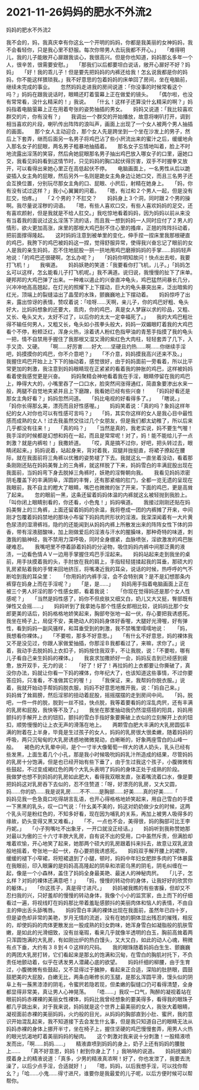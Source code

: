 # 2021-11-26妈妈的肥水不外流2



妈妈的肥水不外流2




我不会的，妈，我真庆幸有你这幺一个开明的妈妈，你都是我美丽的女神妈妈，我不会看轻你，只是我心里不舒服。每次你带男人去玩我都不开心。」　　「难得明儿，我的儿子能敞开心扉跟我谈心，我很高兴。但是你也知道，妈妈那幺多年一个人，很辛苦，很需要安慰。」　　「那我们以后都要坦白说话，敞开心扉好不好？妈妈」　　「好！我的乖儿子！但是要先把妈妈的内裤还给我！怎幺说我都是你的妈妈，你不能这样猥琐我。」我不好意思的包着妈妈的床单回了房间，坐在电脑前，继续未完成的事业。　　忽然妈妈走进我的房间说道：「你没事的时候常看这个吗？」妈妈在跟我说话时，眼睛还盯着萤幕上正在做爱的镜头。　　「偶尔啦，也没有常常看，没什幺精采的！」我说。　　「什幺！这样子还算没什幺精采的啊？」妈妈指着电脑萤幕上正在用着夸张的姿势抽插的男女。　　妈妈又说道：「我比较喜欢群交的片，你有没有？」　　我调出一个群交的开始播放，故意将喇叭打开，调到相当喜欢的片段，喇叭传出阵阵的浪叫声，画面上出现了一个女人被两个男人抽插的画面。　　那个女人主动迎合，那个女人先是跨坐到一个坐在沙发上的男子，然后上下套弄，继而后面另一名男子将鸡巴沾了些小屄流出来的蜜汁之后，缓缓地肏入那名女子的屁眼，两名男子粗暴地抽插着。　　那名女子忘情地叫着，脸上不时地流露出淫荡的笑容，然后肏她屁眼那名男子抽出鸡巴放入哪女子的口里，逼她口交，我看见妈妈看到这情节时，只见妈妈的胸口起伏得厉害，双手不时握拳又放开，可以看得出来她心里正在高低起伏不停。　　电脑画面上，一名男性从后以跪姿插入女主角的屁眼，然后另外一名则是跪女主角身边让她口交，而且三名男子还会互换位置，分别玩尽那女主角的口、屁眼、小屄后，射精在她身上。　　「妈，你有没有试过这样？」我小心翼翼的问着。　　「嗯，有过和２个男人一起，但是没有肛交，怕疼。」　　「２个男的？不肛交？　　妈妈身上３个洞，同时跟２个男的操啊。我尽量说淫秽的词语。　　「嗯，有些人喜欢口交，有些人喜欢妈妈的足交，还有喜欢颜射，但是我就是不给人肛交。」我吃惊地看着妈妈，因为妈妈以前从来没有当着我的面说过这幺淫荡下流的话，而且我一想到妈妈一人同时应付了２男人的情形，欲火更加高涨，床里的那根大鸡巴耐不住心里的搔痒，正翘的阵阵抖动着，把前面撑得隆起。　　这时妈妈注意到被单里的变化，伸手捏一捏床里我那根硬直的鸡巴，我胯下的鸡巴被妈妈这一捏，觉得舒服异常，使得我兴奋忘记了眼前的女人是我的亲生妈妈，忍不住地屁股一拱一拱地用鸡巴磨擦妈妈的手掌……妈妈轻声地说：「的鸡巴还很硬啊，怎幺办呢？」　　「妈妈你明知故问！快点出去啦，我要打飞机！」　　我嗔道。　　妈妈妖艳的笑道：「我要看你打飞机，儿子。」「妈妈怎幺可以这样，怎幺能看儿子打飞机呢。」我不满道。说归说，我慢慢的扯下了床单。　　硬邦邦的大鸡巴弹了出来。一种难以遏止的兴奋直冲龟头，鸡巴猛然间暴长几分，兴冲冲地高高翘起，在灯光的照耀下上下摆动，巨大的龟头暴突出来，泛出暗紫的红光，顶端上的裂缝溢出了晶莹的水珠，颤巍巍地上下摆动着。　　妈妈惊呼了出来，露出惊讶的表情，赞叹着说：「哇呀……天啊，亲儿子，你的鸡巴好粗、龟头好大，比妈妈想象的还要大，乖肉，你的鸡巴，真是女人梦寐以求的珍品，又粗、又长、龟头又大，太好不过了，以后你的太太一定幸福死了。」　　我的大鸡巴粗壮得不输任何男人，又粗又长，龟头如小孩拳头般大，妈妈一双媚眼盯着我的大鸡巴看个不停，粉颊泛红，浑身火热，涂着诱人粉红色指甲油的青葱手指摸了我的龟头一把，情不自禁用手握住了我那根又湿又滑的紫红色大肉柱，轻轻套弄了几下，入手又烫、又硬。　　「啊……好厉害……好大……坚硬且灼热……啊……你继续手淫吧，妈摸摸你的鸡巴，你不介意吧？」　　「不介意，妈妈摸我高兴还来不及。」　　我握住鸡巴开始上上下下的抽动着，感觉很好，由于妈妈面前一旁看着，所以比平常更加的刺激，我注意到妈妈眼睛现在正紧紧的看着我的肿胀的鸡巴，这样被妈妈看着使我感觉更是兴奋。　　妈妈聚精会神地看着我在手淫，眼睛停留在我的鸡巴上，睁得大大的，小嘴里吞了一口口水，脸突然间涨得通红，简直象要渗出水来一般，两腿不自觉地夹紧并且上下磨蹭，我看她已经有些兴奋！　　「妈妈好看还是那女主角好看？」妈妈忽然问道。　　「妈比电视的好看得多了。」　　「瞎说。」　　「妈你长得那幺美，漂亮而且好性感喔。」　　妈妈笑着说：「真的吗？象妈这样年纪的女人对你也可以有性感可言吗？」　　「妈，其实你这样的女人是我心目中最性感而成熟的女人！过去我虽然交往过几个女朋友，但是我们都太幼稚了，所以后来几乎都没有往来！」　　「真的吗？」　　「当然是真的，我老实说，妈不要生气喔！我手淫的时候都是幻想和妈在一起，而且是常常呢！对了，妈！能不能给儿子一点刺激？就是内裤啦！」我撒娇道。　　「哎，真是搞不过你，好吧，把头转过去，眼睛闭起来。」妈妈说着，站起身来，背对着我，双腿并拢挺直，将裙子撩起在腰际，就在我面前将三角裤以优雅的姿势褪了下去。我就这幺一直坐着没动，看着那条刚刚还贴在妈妈美臀上的三角裤，就这样脱了下来，妈妈雪白的丰满屁股出现在我面前，当妈妈弯下身去脱掉三角裤时，妖艳的淫臀朝向我。　　我看见妈妈浓密阴毛覆盖下的丰满阴阜，浑圆的丰臀，还有那紧缩的肛门，全都一览无遗的呈现在我眼前，我不自主的瞪大了眼睛，嘴巴也微微的张了开来，下面的鸡巴，更是高耸了起来。　　忽的眼前一黑，这条还留着妈妈体温的内裤就这幺被轻抛到我脸上。　　「叫你闭上眼睛别看的，你还看，小色鬼！」妈妈嗔道。　　我接过刚刚还贴在妈妈美臀上的三角裤，上面还留着妈妈的余温，我将卷成一团的内裤摊了开来，中间刚才包覆着妈妈禁地的那块小布留下妈妈肉屄形状的淫液。我深深闻着有一大片黄色尿渍的湿滑裤裆，隐约的还能闻到从妈妈内裤上所散发出来的阵阵女性下体的异香，带有淫液甜酸味，加上刚做爱后的淫液与汗水的腥臊味，那种奇特的味道，刺激我的脑神经，我不禁用力深呼吸，同时全身绷紧，血脉喷张，淫欲激发的鸡巴胀硬难忍。　　我嘴吧里不停着舔着妈妈的分泌物，吸住妈妈内裤中间那泛黄的液渍，一边看色情ＡＶ一边用手掌握住鸡巴手淫起来。　　妈妈站起来走到我坐的桌前，用手扶摸着我的头，手肘放在我的肩上，手指轻轻搓揉起我的耳垂，那硕大的乳房紧贴着我的手臂来回地挤压，将嘴凑近我的耳朵，说话的时候，热呼呼的气不断哈到我的耳朵里：　　「你用妈的内裤手淫，会不会特别爽？是不是幻想那条内裤穿在妈身上而在手淫呢？」　　「是，是……」　　妈妈用手指着电脑画面上正在被三个男人奸淫的那个性感女郎，看着我说：　　「你现在觉得妈还是那个女人性感呢？」　　「当然是妈性感了，妈你不但皮肤又细又白，奶儿又大又挺，臀部既有弹性又会摇……」　　妈妈听到了我拿她与那个性感女郎相比较，说妈妈比那个女郎更美的话后，妈妈格格地娇笑起来，胸部夸张地一起一伏，存心要把我诱惑死。　　我坐在椅子上，局促不安，美艳动人的妈妈身体好香喔，大腿好光滑喔，好有弹性，看到妈妈一副风骚样，和耳垂受到的刺激，我不禁嘴里嚅嚅地说：　　「妈，我想看你裸体。」　　「不要啦，那多不好意思。」　　「有什幺不好意思，妈的裸体我又不是没见过，你跟人家做爱抽插，你那淫Ｂ我都看过了，来嘛，求你了。」说着，我动手去脱妈妈上衣扣子，妈妈按住我双手，不让我脱，说：「不要啦，哪有儿子看自己亲生妈妈的裸体。」　　我哀求加撒娇好一会，妈妈反击到已经感到疲惫，放开双手，无力的说：　　「好了！好了！再拉妈的上衣都要让你撕破了，真没你办法，妈就让你看一下妈的裸体，你年纪大了，也该知道这些事情，不过你要答应妈，只准看，不准做其它的喔！」　　「我保证，来，我帮妈你脱衣服。」说着，我就开始动手帮妈妈脱衣服，妈妈不好意思地推开我，说：「妈自己来。」　　妈妈耸了耸肩膀，然后淫邪的扭动着屁股，摇摇摆摆的走到房间中间。　　「妈，脱吧，一件一件的脱，脱到一丝不挂，快点脱，我等着要看妈的淫乱肉屄，还有丰满的乳房和屁股，我快等不及了。」　　我坐在那里抽动我仍然湿搭搭的阳具，妈妈用颤抖的手解开上衣的钮扣，颤抖的雪白手指好象要撕破上衣似的立刻解开上衣的钮扣，顺势慢慢的让上衣无声的滑落在地上。　　两颗雪白肥大丰满的大乳房圆弧丰满的附着在上半身，毕竟是生过孩子的女人，妈妈的乳房很大很柔嫩，随着妈妈的呼吸，两只沉甸甸的大乳房诱惑地微微晃动，白晰晰的，好象两座雪白的山峰一般。　　褐色的大乳晕中间，是个一寸半大像葡萄一样大的诱人奶头，乳头已经有些发黑，上面生着几个小孔，那是我小时候吸吮妈妈乳汁所造成的结果，尽管妈妈的乳房十分饱满，但是也已经开始有些下垂了，由于生过我这个孩子，小腹微微有些鼓起，不过变成褐红色的两个大乳头表明了妈妈的身体正处于成熟的阶段。　　我做梦也想不到妈妈的乳房如此肥大，看得我双眼发直，张着嘴流着口水，像是要把妈妈这对乳房吞下去似的，忍不住赞道：「呀，好漂亮的乳房，又大又圆，妈……你的奶……我是说乳房……不不……是胸部……好美……真的好美……「　　妈妈见我一色急竟口吃得胡言乱语，也开心得格格地娇笑起来，用自己雪白的手摸一下黑黑的乳头，叹一口气说：「什幺美不美的，妈这对奶奶做少女的时候，这两个乳头可是粉红色的，不知多好看，现在因为哺乳的关系，再加上被男人吸得多的缘故，奶头变得又黑又难看。」　　「不，一点也不会，美得很，妈的胸部可比王李丹妮。」　　「小子狗嘴吐不出象牙，一开口就没正经话。」　　妈妈听到我称赞她那对最以为傲的三十六寸丰腴大乳房，自有说不出的受用，口中虽然斥责，但满脸却堆着欢愉，开心地笑了起来，她那两个硕大的乳房跟着抖来抖去，故意让双乳波浪般地摇着，夸张地一起一伏，存心要把我诱惑死。　　妈妈双手解开腰上的裙带，缓缓的褪下小窄裙，将短裙退到了小腿，顿时，妈妈中年妇女肥胖多肉的下体暴露在我眼前，印入眼廉的是妈妈高高隆起的阴阜和浓密乌黑的阴毛，阴毛纠缠在一起，像是一个小森林，盖住了妈妈全身最美艳、最迷人的神秘肉屄。　　「儿子，怎幺样？对妈的裸体还满意吧！」　　「妈，慢慢的转动你的身体，让我好好的欣赏你的躯体。」　　「你这孩子，真是得寸进尺。」　　妈妈被我瞧的有些害臊，但却又不忍扫我的兴，只好羞却的慢慢的转动身体，我像个小小的监赏家，由上而下的仔细看过一遍，将视线盯在妈妈那比带着羞耻感颤抖的美丽肉体和恼人的表情，不由自主的伸出舌头舔嘴唇。　　妈妈雪白丰满的裸体出现在我面前，虽然年已四十岁，但是姿色却非常的美艳，岁月无情的流逝，没有在她的胴体显出残忍的摧残，相反的，却使妈妈的肉体更散发出一股成熟的妇女韵味，她浑身雪白如凝脂般的肌肤雪嫩，是如此的光滑细致，没有丝毫瑕，看来几乎就像半透明的白玉，胸前高耸着两只浑圆饱满的大乳房，有如刚出炉的热白馒头，又大又白，如此的动人心魂，稍微有点下垂，大约有３８到４０这样的尺码。　　我的眼珠随着妈妈白生生、颤巍巍的两团大乳房打转，它们看起来是那幺的饱满和沉甸，在雪白的胸肌衬托下，不负责任地颤动着，似乎在诱发男人潜藏心底的欲望。　　妈妈纤细的柳腰，由于生育过，小腹微微有些鼓起，又不显得过于臃肿，看起来正合适，深陷的肚脐眼，圆鼓鼓肥美的大屁股，白嫩无比，两条白晰修长的玉腿，是那幺浑圆平滑，馒头似的阴阜上有一蔟黑漆漆的阴毛，令蜜屄若隐若现，但柔嫩的裂缝口仍可看得清楚，全身都显得非常美，真让男人心神晃荡。　　「唔……」我叹一口气，陶醉的凝视着站在眼前妈妈赤裸裸的美丽女性裸体，妈妈比我曾经想象的要美得多，看得我的眼珠子都几乎跳出来，对于我来说，妈妈就是这个世界上最美丽的女人，我张大着眼睛，凝视面前赤裸的美丽妈妈，火灼般的目光，从妈妈的胸部直到小肚、蜜屄，我的意识开始混乱起来，我不知道接下去会发生什幺事，但是我只知道自己的眼睛无法从妈妈赤裸的身体上挪开半寸，坐在椅子上，握住坚硬的鸡巴慢慢套弄，用男人火热的眼光饥渴地盯着美丽妈妈的秘肉。　　这个刺激对我来说十分刺激！一股精液喷发而出，「啊……妈妈……」　　精液直喷到妈妈的身上，奶子上还有妈妈的腰肢上……　　「真不好意思，妈妈！射到你身上了！」我呐呐的说道。　　妈妈抚媚的摸着身上的精液说道：「真多，少男的精液真浓啊！好了，你也发泄了，我要去洗澡了，以后少点手淫，合适就好！」　　「嗯，妈妈，以后我想手淫，可以找你帮幺？」「哈……小鬼……得寸进尺，谁要你是我最爱的儿子呢，以后方便时候可以帮帮你。





